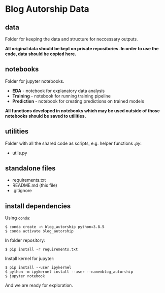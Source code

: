 # Blog Autorship Data

## data
Folder for keeping the data and structure for neccessary outputs.

<b> All original data should be kept on private repositories. In order to use the code, data should be copied here. </b>

## notebooks
Folder for jupyter notebooks.
- **EDA** - notebook for explanatory data analysis
- **Training** - notebook for running training pipeline
- **Prediction** - notebook for creating predictions on trained models

<b> All functions developed in notebooks which may be used outside of those notebooks 
should be saved to utilities.</b>

## utilities
Folder with all the shared code as scripts, e.g. helper functions <i>.py</i>.
- utils.py

## standalone files

- requirements.txt
- README.md (this file)
- .gitignore


## install dependencies

Using ``conda``:
```shell
$ conda create -n blog_autorship python=3.8.5
$ conda activate blog_autorship
```

In folder repository:
```shell
$ pip install -r requirements.txt
```
Install kernel for jupyter:
```shell
$ pip install --user ipykernel
$ python -m ipykernel install --user --name=blog_autorship
$ jupyter notebook
```
And we are ready for exploration.
